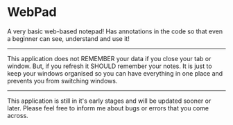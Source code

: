# WebPad
A very basic web-based notepad! Has annotations in the code so that even a beginner can see, understand and use it!

----

This application does not REMEMBER your data if you close your tab or window. But, if you refresh it SHOULD remember your notes. It is just to keep your windows organised so you can have everything in one place and prevents you from switching windows.

---

This application is still in it's early stages and will be updated sooner or later. Please feel free to inform me about bugs or errors that you come across.
